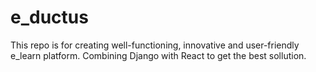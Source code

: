 # e_ductus
This repo is for creating well-functioning, innovative and user-friendly e_learn platform.
Combining Django with React to get the best sollution.
